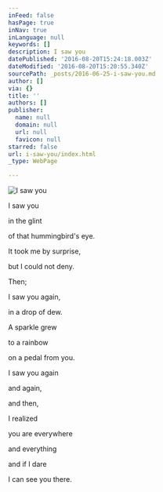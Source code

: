 ```yaml
---
inFeed: false
hasPage: true
inNav: true
inLanguage: null
keywords: []
description: I saw you
datePublished: '2016-08-20T15:24:18.003Z'
dateModified: '2016-08-20T15:20:55.340Z'
sourcePath: _posts/2016-06-25-i-saw-you.md
author: []
via: {}
title: ''
authors: []
publisher:
  name: null
  domain: null
  url: null
  favicon: null
starred: false
url: i-saw-you/index.html
_type: WebPage

---
```

![I saw you](https://the-grid-user-content.s3-us-west-2.amazonaws.com/f029a5c5-e1e1-4064-b946-6c1431f88eac.jpg)

I saw you

in the glint

of that hummingbird's eye.

It took me by surprise,

but I could not deny.

Then;

I saw you again,

in a drop of dew.

A sparkle grew

to a rainbow

on a pedal from you.

I saw you again

and again,

and then,

I realized

you are everywhere

and everything

and if I dare

I can see you there.